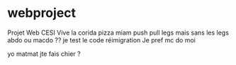 # webproject

Projet Web CESI
Vive la corida
pizza miam
push pull legs mais sans les legs
abdo ou macdo ??
je test le code
réimigration
Je pref mc do moi

yo matmat jte fais chier ?